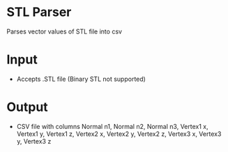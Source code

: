 # STL Parser
Parses vector values of STL file into csv

# Input 
- Accepts .STL file (Binary STL not supported)

# Output
- CSV file with columns Normal n1, Normal n2, Normal n3, Vertex1 x, Vertex1 y, Vertex1 z, Vertex2 x, Vertex2 y, Vertex2 z, Vertex3 x, Vertex3 y, Vertex3 z
